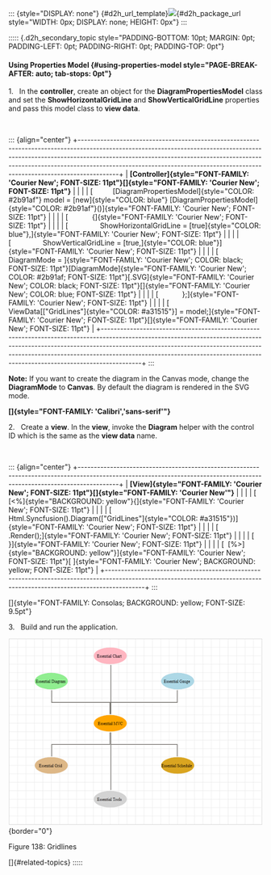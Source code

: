 ::: {style="DISPLAY: none"}
[](ms-xhelp:///?Id=d2h_url_template){#d2h_url_template}![](!package_url!){#d2h_package_url style="WIDTH: 0px; DISPLAY: none; HEIGHT: 0px"}
:::

::::: {.d2h_secondary_topic style="PADDING-BOTTOM: 10pt; MARGIN: 0pt; PADDING-LEFT: 0pt; PADDING-RIGHT: 0pt; PADDING-TOP: 0pt"}
#### Using Properties Model {#using-properties-model style="PAGE-BREAK-AFTER: auto; tab-stops: 0pt"}

1.   In the **controller**, create an object for the **DiagramPropertiesModel** class and set the **ShowHorizontalGridLine** and **ShowVerticalGridLine** properties and pass this model class to **view data**.

 

::: {align="center"}
+------------------------------------------------------------------------------------------------------------------------------------------------------------------------------------------------------------------------------------------------------------------------------------------------------------------------------------+
| **[Controller]{style="FONT-FAMILY: 'Courier New'; FONT-SIZE: 11pt"}[]{style="FONT-FAMILY: 'Courier New'; FONT-SIZE: 11pt"}**                                                                                                                                                                                                       |
|                                                                                                                                                                                                                                                                                                                                    |
| [          [DiagramPropertiesModel]{style="COLOR: #2b91af"} model = [new]{style="COLOR: blue"} [DiagramPropertiesModel]{style="COLOR: #2b91af"}()]{style="FONT-FAMILY: 'Courier New'; FONT-SIZE: 11pt"}                                                                                                                            |
|                                                                                                                                                                                                                                                                                                                                    |
| [            {]{style="FONT-FAMILY: 'Courier New'; FONT-SIZE: 11pt"}                                                                                                                                                                                                                                                               |
|                                                                                                                                                                                                                                                                                                                                    |
| [                ShowHorizontalGridLine = [true]{style="COLOR: blue"},]{style="FONT-FAMILY: 'Courier New'; FONT-SIZE: 11pt"}                                                                                                                                                                                                       |
|                                                                                                                                                                                                                                                                                                                                    |
| [                ShowVerticalGridLine = [true,]{style="COLOR: blue"}]{style="FONT-FAMILY: 'Courier New'; FONT-SIZE: 11pt"}                                                                                                                                                                                                         |
|                                                                                                                                                                                                                                                                                                                                    |
| [                DiagramMode = ]{style="FONT-FAMILY: 'Courier New'; COLOR: black; FONT-SIZE: 11pt"}[DiagramMode]{style="FONT-FAMILY: 'Courier New'; COLOR: #2b91af; FONT-SIZE: 11pt"}[.SVG]{style="FONT-FAMILY: 'Courier New'; COLOR: black; FONT-SIZE: 11pt"}[]{style="FONT-FAMILY: 'Courier New'; COLOR: blue; FONT-SIZE: 11pt"} |
|                                                                                                                                                                                                                                                                                                                                    |
| [            };]{style="FONT-FAMILY: 'Courier New'; FONT-SIZE: 11pt"}                                                                                                                                                                                                                                                              |
|                                                                                                                                                                                                                                                                                                                                    |
| [            ViewData\[[\"GridLines\"]{style="COLOR: #a31515"}\] = model;]{style="FONT-FAMILY: 'Courier New'; FONT-SIZE: 11pt"}[]{style="FONT-FAMILY: 'Courier New'; FONT-SIZE: 11pt"}                                                                                                                                             |
+------------------------------------------------------------------------------------------------------------------------------------------------------------------------------------------------------------------------------------------------------------------------------------------------------------------------------------+
:::

**Note:** If you want to create the diagram in the Canvas mode, change the **DiagramMode** to **Canvas**. By default the diagram is rendered in the SVG mode.

**[]{style="FONT-FAMILY: 'Calibri','sans-serif'"}** 

2.   Create a **view**. In the **view**, invoke the **Diagram** helper with the control ID which is the same as the **view data** name.

 

::: {align="center"}
+------------------------------------------------------------------------------------------------------------------------------------------------------------------------+
| **[View]{style="FONT-FAMILY: 'Courier New'; FONT-SIZE: 11pt"}[]{style="FONT-FAMILY: 'Courier New'"}**                                                                  |
|                                                                                                                                                                        |
| [  [\<%]{style="BACKGROUND: yellow"}{]{style="FONT-FAMILY: 'Courier New'; FONT-SIZE: 11pt"}                                                                            |
|                                                                                                                                                                        |
| [              Html.Syncfusion().Diagram([\"GridLines\"]{style="COLOR: #a31515"})]{style="FONT-FAMILY: 'Courier New'; FONT-SIZE: 11pt"}                                |
|                                                                                                                                                                        |
| [                  .Render();]{style="FONT-FAMILY: 'Courier New'; FONT-SIZE: 11pt"}                                                                                    |
|                                                                                                                                                                        |
| [    }]{style="FONT-FAMILY: 'Courier New'; FONT-SIZE: 11pt"}                                                                                                           |
|                                                                                                                                                                        |
| [  [%\>]{style="BACKGROUND: yellow"}]{style="FONT-FAMILY: 'Courier New'; FONT-SIZE: 11pt"}[ ]{style="FONT-FAMILY: 'Courier New'; BACKGROUND: yellow; FONT-SIZE: 11pt"} |
+------------------------------------------------------------------------------------------------------------------------------------------------------------------------+
:::

[]{style="FONT-FAMILY: Consolas; BACKGROUND: yellow; FONT-SIZE: 9.5pt"} 

3.   Build and run the application.

![](ImagesExt/image70_140.png){border="0"}

Figure 138: Gridlines

[]{#related-topics}
:::::
